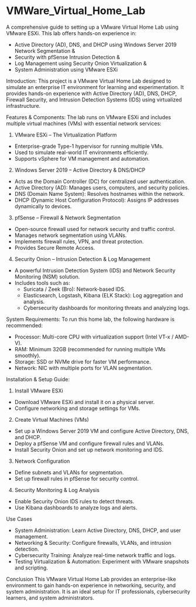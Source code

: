 # VMWare_Virtual_Home_Lab
A comprehensive guide to setting up a VMware Virtual Home Lab using VMware ESXi. This lab offers hands-on experience in:  
* Active Directory (AD), DNS, and DHCP using Windows Server 2019  Network Segmentation &amp; 
* Security with pfSense  Intrusion Detection &amp;
* Log Management using Security Onion  Virtualization &amp;
* System Administration using VMware ESXi

Introduction:
This project is a VMware Virtual Home Lab designed to simulate an enterprise IT environment for learning and experimentation. It provides hands-on experience with Active Directory (AD), DNS, DHCP, Firewall Security, and Intrusion Detection Systems (IDS) using virtualized infrastructure.

Features & Components:
The lab runs on VMware ESXi and includes multiple virtual machines (VMs) with essential network services:

1. VMware ESXi – The Virtualization Platform
* Enterprise-grade Type-1 hypervisor for running multiple VMs.
* Used to simulate real-world IT environments efficiently.
* Supports vSphere for VM management and automation.

2. Windows Server 2019 – Active Directory & DNS/DHCP
* Acts as the Domain Controller (DC) for centralized user authentication.
* Active Directory (AD): Manages users, computers, and security policies.
* DNS (Domain Name System): Resolves hostnames within the network.
* DHCP (Dynamic Host Configuration Protocol): Assigns IP addresses dynamically to devices.

3. pfSense – Firewall & Network Segmentation
* Open-source firewall used for network security and traffic control.
* Manages network segmentation using VLANs.
* Implements firewall rules, VPN, and threat protection.
* Provides Secure Remote Access.

4. Security Onion – Intrusion Detection & Log Management
* A powerful Intrusion Detection System (IDS) and Network Security Monitoring (NSM) solution.
* Includes tools such as:
    * Suricata / Zeek (Bro): Network-based IDS.
    * Elasticsearch, Logstash, Kibana (ELK Stack): Log aggregation and analysis.
    * Cybersecurity dashboards for monitoring threats and analyzing logs.
 
System Requirements:
To run this home lab, the following hardware is recommended:
* Processor: Multi-core CPU with virtualization support (Intel VT-x / AMD-V).
* RAM: Minimum 32GB (recommended for running multiple VMs smoothly).
* Storage: SSD or NVMe drive for faster VM performance.
* Network: NIC with multiple ports for VLAN segmentation.

Installation & Setup Guide:
1. Install VMware ESXi
* Download VMware ESXi and install it on a physical server.
* Configure networking and storage settings for VMs.
2. Create Virtual Machines (VMs)
* Set up a Windows Server 2019 VM and configure Active Directory, DNS, and DHCP.
* Deploy a pfSense VM and configure firewall rules and VLANs.
* Install Security Onion and set up network monitoring and IDS.
3. Network Configuration
* Define subnets and VLANs for segmentation.
* Set up firewall rules in pfSense for security control.
4. Security Monitoring & Log Analysis
* Enable Security Onion IDS rules to detect threats.
* Use Kibana dashboards to analyze logs and alerts.

Use Cases
* System Administration: Learn Active Directory, DNS, DHCP, and user management.
* Networking & Security: Configure firewalls, VLANs, and intrusion detection.
* Cybersecurity Training: Analyze real-time network traffic and logs.
* Testing Virtualization & Automation: Experiment with VMware snapshots and scripting.

Conclusion
This VMware Virtual Home Lab provides an enterprise-like environment to gain hands-on experience in networking, security, and system administration. It is an ideal setup for IT professionals, cybersecurity learners, and system administrators.

